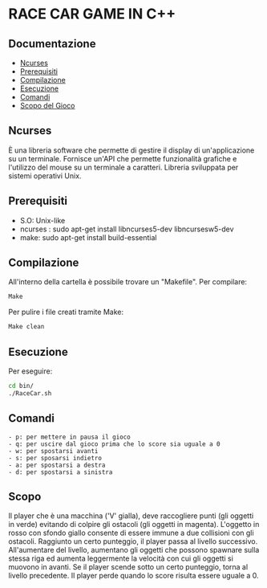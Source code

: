 # RACE CAR GAME IN  C++

## Documentazione
* [Ncurses](#ncurses)
* [Prerequisiti](#prerequisiti)
* [Compilazione](#compilazione)
* [Esecuzione](#esecuzione)
* [Comandi](#comandi)
* [Scopo del Gioco](#scopo)

## Ncurses
È una libreria software che permette di gestire il display di un'applicazione su un terminale. 
Fornisce un'API che permette funzionalità grafiche e l'utilizzo del mouse su un terminale a caratteri.
Libreria sviluppata per sistemi operativi Unix.
	
## Prerequisiti 	
- S.O: Unix-like
- ncurses : sudo apt-get install libncurses5-dev libncursesw5-dev
- make:  sudo apt-get install build-essential

## Compilazione
All'interno della cartella è possibile trovare un "Makefile". 
Per compilare: 
```bash
Make
```
Per pulire i file creati tramite Make:
```bash
Make clean
```

## Esecuzione
Per eseguire: 
```bash
cd bin/
./RaceCar.sh
```

## Comandi
	- p: per mettere in pausa il gioco
	- q: per uscire dal gioco prima che lo score sia uguale a 0
	- w: per spostarsi avanti 
	- s: per sposarsi indietro
	- a: per spostarsi a destra 
	- d: per spostarsi a sinistra

## Scopo
Il player che è una macchina ('V' gialla), deve raccogliere punti (gli oggetti
in verde) evitando di colpire gli ostacoli (gli oggetti in magenta). L'oggetto in rosso
con sfondo giallo consente di essere immune a due collisioni con gli ostacoli.
Raggiunto un certo punteggio, il player passa al livello successivo. All'aumentare 
del livello, aumentano gli oggetti che possono spawnare sulla stessa riga ed 
aumenta leggermente la velocità con cui gli oggetti si muovono in avanti. 
Se il player scende sotto un certo punteggio, torna al livello precedente.
 Il player perde quando lo score risulta essere uguale a 0.
	

